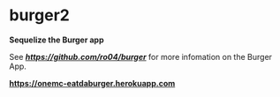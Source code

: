 # burger2

**Sequelize the Burger app**

See ***https://github.com/ro04/burger*** for more infomation on the Burger App. 

**https://onemc-eatdaburger.herokuapp.com**
